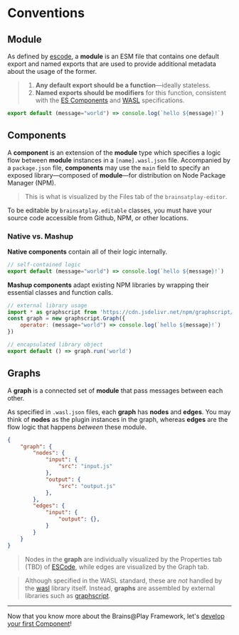 # Conventions
## Module
As defined by [escode](https://github.com/brainsatplay/escode), a **module** is an ESM file that contains one default export and named exports that are used to provide additional metadata about the usage of the former.


> 1. **Any default export should be a function**—ideally stateless.
> 2. **Named exports should be modifiers** for this function, consistent with the [ES Components](https://github.com/brainsatplay/escode/blob/main/components) and [WASL](https://github.com/brainsatplay/wasl/blob/main/README.md) specifications.

```javascript
export default (message="world") => console.log(`hello ${message}!`)
```

## Components
A **component** is an extension of the **module** type which specifies a logic flow between **module** instances in a `[name].wasl.json` file. Accompanied by a `package.json` file, **components** may use the `main` field to specify an exposed library—composed of **module**—for distribution on Node Package Manager (NPM).

> This is what is visualized by the Files tab of the `brainsatplay-editor`.

To be editable by `brainsatplay.editable` classes, you must have your source code accessible from Github, NPM, or other locations.

### Native vs. Mashup
**Native components** contain all of their logic internally.

``` javascript
// self-contained logic
export default (message="world") => console.log(`hello ${message}!`)
```

**Mashup components** adapt existing NPM libraries by wrapping their essential classes and function calls.

``` javascript
// external library usage
import * as graphscript from 'https://cdn.jsdelivr.net/npm/graphscript/dist/index.esm.js'
const graph = new graphscript.Graph({
    operator: (message="world") => console.log(`hello ${message}!`)
})

// encapsulated library object
export default () => graph.run('world')
```

## Graphs
A **graph** is a connected set of **module** that pass messages between each other. 

As specified in `.wasl.json` files, each **graph** has **nodes** and **edges**. You may think of **nodes** as the plugin instances in the graph, whereas **edges** are the flow logic that happens *between* these module.

```json
{
    "graph": {
        "nodes": {
            "input": {
                "src": "input.js"
            },
            "output": {
                "src": "output.js"
            },
        },
        "edges": {
            "input": {
                "output": {},
            }
        }
    }
}
```

> Nodes in the **graph** are individually visualized by the Properties tab (TBD) of [ESCode](https://github.com/brainsatplay/escode/blob/main/libraries/escode/README.md), while edges are visualized by the Graph tab.

> Although specified in the WASL standard, these are *not* handled by the [wasl](https://github.com/brainsatplay/wasl/blob/main/README.md) library itself. Instead, **graphs** are assembled by external libraries such as [graphscript](https://github.com/brainsatplay/graphscript/blob/master/README.md).

---

Now that you know more about the Brains@Play Framework, let's [develop your first Component](./component.md)!